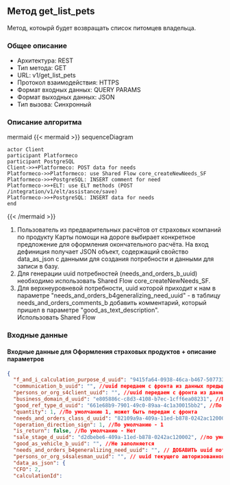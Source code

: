 ## Метод get_list_pets
 
Метод, котоырй будет возвращать список питомцев владельца.
 
### Общее описание 
 
* Архитектура: REST 
* Тип метода: GET 
* URL: v1/get_list_pets
* Протокол взаимодействия: HTTPS 
* Формат входных данных: QUERY PARAMS
* Формат выходных данных: JSON 
* Тип вызова: Синхронный 
 
### Описание алгоритма 
 
mermaid 
{{< mermaid >}} 
sequenceDiagram 
     
    actor Client 
    participant Platformeco 
    participant PostgreSQL 
    Client->>+Platformeco: POST data for needs 
    Platformeco->>Platformeco: use Shared Flow core_createNewNeeds_SF 
    Platformeco->>+PostgreSQL: INSERT comment for need 
    Platformeco->>+ELT: use ELT methods (POST /integration/v1/elt/assistance/save) 
    Platformeco->>+PostgreSQL: INSERT data for needs 
    end 
{{< /mermaid >}} 
 
 
1. Пользователь из предварительных расчётов от страховых компаний по продукту Карты помощи на дороге выбирает конкретное предложение для оформления окончательного расчёта. На вход дефиниция получает JSON объект, содержащий свойство data_as_json c данными для создания потребности и данными для записи в базу. 
2. Для генерации uuid потребностей (needs_and_orders_b_uuid) необходимо использовать Shared Flow core_createNewNeeds_SF. 
3. Для верхнеуровневой потребности, uuid которой приходит к нам в параметре "needs_and_orders_b4generalizing_need_uuid" - в таблицу needs_and_orders_comments_b добавить комментарий, который пришел в параметре "good_as_text_description".<br>Использовать Shared Flow 
### Входные данные 
 
#### Входные данные для Оформления страховых продуктов + описание параметров 
 
```json 
{ 
  "f_and_i_calculation_purpose_d_uuid": "9415fa64-0938-46ca-b467-5077331cb2bf", // ссылка на справочник со значением Окончательный расчет 
  "communication_b_uuid": "", //uuid передаем с фронта из данных предыдущего метода 
  "persons_or_org_s4client_uuid": "", //uuid передаем с фронта из данных предыдущего метода 
  "business_domain_d_uuid": "e805886c-c8d3-4108-b7ec-1cff6ea08231", //По умолчанию - Фин. услуги 
  "good_ref_type_d_uuid": "661e68b9-7901-49c0-89aa-4c1a30015bb2", //По умолчанию - Конкретные данные услуги F&I 
  "quantity": 1, //По умолчанию 1, может быть передам с фронта 
  "needs_and_orders_class_d_uuid": "82109a9a-409a-11ed-b878-0242ac120002", //По умолчанию - Продажа 
  "operation_direction_sign": 1, //По умолчанию - 1 
  "is_return": false, //По умолчанию - Нет 
  "sale_stage_d_uuid": "d2dbebe6-409a-11ed-b878-0242ac120002", //по умолчанию 
  "good_as_vehicle_b_uuid": "", //Не заполняется 
  "needs_and_orders_b4generalizing_need_uuid": "", // ДОБАВИТЬ uuid потребности “Страховка” передаем с фронта из данных предыдущего метода 
  "persons_or_org_s4salesman_uuid": "", // uuid текущего авторизованного пользователя, передаем с фронта 
  "data_as_json": { 
  "CFO": 2, 
  "calculationId":